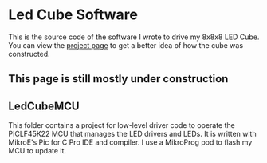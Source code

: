 # Led Cube Software

This is the source code of the software I wrote to drive my 8x8x8 LED Cube. You can view the [project page](http://michaeledavies.com/cube.html "LED Cube") to get a better idea of how the cube was constructed.

## This page is still mostly under construction

## LedCubeMCU
This folder contains a project for low-level driver code to operate the PICLF45K22 MCU that manages the LED drivers and LEDs. It is written with MikroE's Pic for C Pro IDE and compiler. I use a MikroProg pod to flash my MCU to update it.
